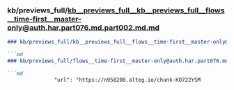 ### kb/previews_full/kb__previews_full__kb__previews_full__flows__time-first__master-only@auth.har.part076.md.part002.md.md

```md
### kb/previews_full/kb__previews_full__flows__time-first__master-only@auth.har.part076.md.part002.md

```md
### kb/previews_full/flows__time-first__master-only@auth.har.part076.md (part 002)

```md
               "url": "https://n958200.alteg.io/chunk-KO722YSM
```

```

```

```
